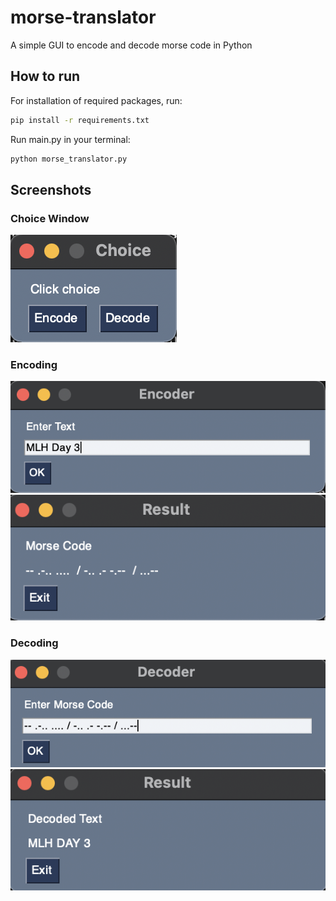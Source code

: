 # morse-translator
A simple GUI to encode and decode morse code in Python

## How to run

For installation of required packages, run:

```sh
pip install -r requirements.txt
```

Run main.py in your terminal:

```sh
python morse_translator.py
```

## Screenshots

### Choice Window
![CHOICE_WINDOW](./img/choice.png)

### Encoding

![TEXT_WINDOW](./img/text.png)
![MORSE_RES_WINDOW](./img/morse_res.png)

### Decoding
![MORSE_WINDOW](./img/morse.png)
![TEXT_RES_WINDOW](./img/text_res.png)